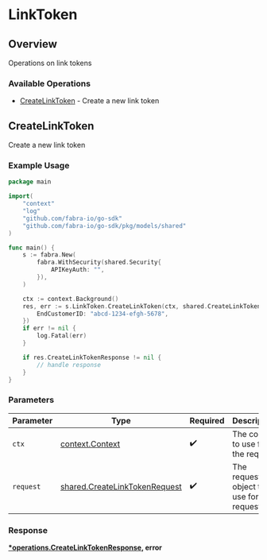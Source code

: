# LinkToken

## Overview

Operations on link tokens

### Available Operations

* [CreateLinkToken](#createlinktoken) - Create a new link token

## CreateLinkToken

Create a new link token

### Example Usage

```go
package main

import(
	"context"
	"log"
	"github.com/fabra-io/go-sdk"
	"github.com/fabra-io/go-sdk/pkg/models/shared"
)

func main() {
    s := fabra.New(
        fabra.WithSecurity(shared.Security{
            APIKeyAuth: "",
        }),
    )

    ctx := context.Background()
    res, err := s.LinkToken.CreateLinkToken(ctx, shared.CreateLinkTokenRequest{
        EndCustomerID: "abcd-1234-efgh-5678",
    })
    if err != nil {
        log.Fatal(err)
    }

    if res.CreateLinkTokenResponse != nil {
        // handle response
    }
}
```

### Parameters

| Parameter                                                                      | Type                                                                           | Required                                                                       | Description                                                                    |
| ------------------------------------------------------------------------------ | ------------------------------------------------------------------------------ | ------------------------------------------------------------------------------ | ------------------------------------------------------------------------------ |
| `ctx`                                                                          | [context.Context](https://pkg.go.dev/context#Context)                          | :heavy_check_mark:                                                             | The context to use for the request.                                            |
| `request`                                                                      | [shared.CreateLinkTokenRequest](../../models/shared/createlinktokenrequest.md) | :heavy_check_mark:                                                             | The request object to use for the request.                                     |


### Response

**[*operations.CreateLinkTokenResponse](../../models/operations/createlinktokenresponse.md), error**

